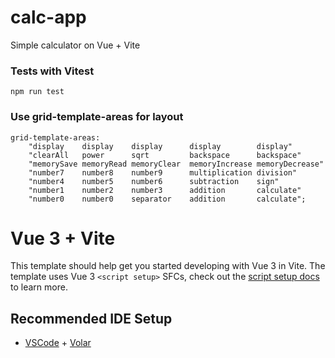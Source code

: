 # calc-app

Simple calculator on Vue + Vite

### Tests with Vitest
`npm run test`


### Use grid-template-areas for layout

```
grid-template-areas:
    "display    display    display      display        display"
    "clearAll   power      sqrt         backspace      backspace"
    "memorySave memoryRead memoryClear  memoryIncrease memoryDecrease"
    "number7    number8    number9      multiplication division"
    "number4    number5    number6      subtraction    sign"
    "number1    number2    number3      addition       calculate"
    "number0    number0    separator    addition       calculate";
```

# Vue 3 + Vite

This template should help get you started developing with Vue 3 in Vite. The template uses Vue 3 `<script setup>` SFCs, check out the [script setup docs](https://v3.vuejs.org/api/sfc-script-setup.html#sfc-script-setup) to learn more.

## Recommended IDE Setup

- [VSCode](https://code.visualstudio.com/) + [Volar](https://marketplace.visualstudio.com/items?itemName=johnsoncodehk.volar)
